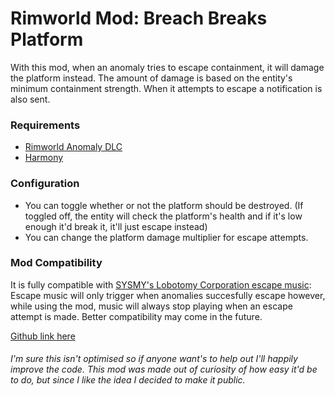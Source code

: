 # Rimworld Mod: Breach Breaks Platform
With this mod, when an anomaly tries to escape containment, it will damage the platform instead. The amount of damage is based on the entity's minimum containment strength.
When it attempts to escape a notification is also sent.

### Requirements
- [Rimworld Anomaly DLC](https://store.steampowered.com/app/2380740)
- [Harmony](https://steamcommunity.com/sharedfiles/filedetails/?id=2009463077)

### Configuration
- You can toggle whether or not the platform should be destroyed. (If toggled off, the entity will check the platform's health and if it's low enough it'd break it, it'll just escape instead)
- You can change the platform damage multiplier for escape attempts.

### Mod Compatibility
It is fully compatible with [SYSMY's Lobotomy Corporation escape music](https://steamcommunity.com/sharedfiles/filedetails/?id=3221377926): Escape music will only trigger when anomalies succesfully escape however, while using the mod, music will always stop playing when an escape attempt is made. Better compatibility may come in the future.

[Github link here](https://github.com/LDKid/rimworld-breach-break-platform)

###### I'm sure this isn't optimised so if anyone want's to help out I'll happily improve the code. This mod was made out of curiosity of how easy it'd be to do, but since I like the idea I decided to make it public.
